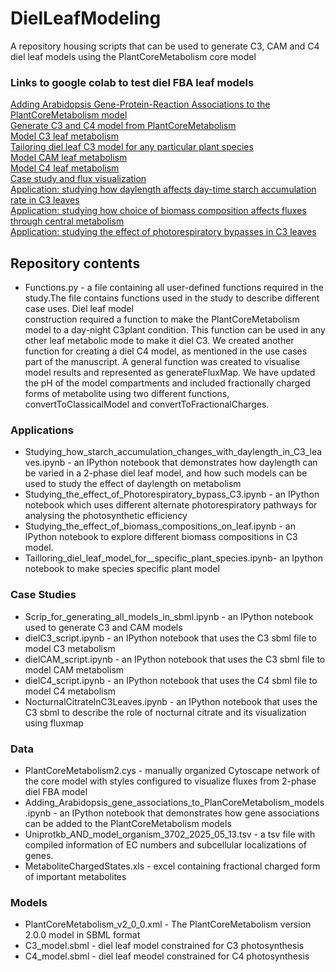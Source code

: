# DielLeafModeling
A repository housing scripts that can be used to generate C3, CAM and C4 diel leaf models using the PlantCoreMetabolism core model

### Links to google colab to test diel FBA leaf models
[Adding Arabidopsis Gene-Protein-Reaction Associations to the PlantCoreMetabolism model](https://colab.research.google.com/drive/1ziN3L51226-YH9JL-WoOVuerPDr-vasN?usp=sharing)  
[Generate C3 and C4 model from PlantCoreMetabolism](https://colab.research.google.com/drive/1ZCU4f5AkWnWa7IaWoS0czV7hsgNpbfSr?usp=sharing)  
[Model C3 leaf metabolism](https://colab.research.google.com/drive/1cWz1xdf4a2G19CyOA2HV03jqyw5MaWR7?usp=drive_link)  
[Tailoring diel leaf C3 model for any particular plant species](https://colab.research.google.com/drive/1x9n5cJV7wvIc1gdQHRV0iylhtquGDQKa?usp=sharing)  
[Model CAM leaf metabolism](https://colab.research.google.com/drive/1YLDYLRVifLH0N1vt8qFrL7EgpFInGhwg?usp=sharing)  
[Model C4 leaf metabolism](https://colab.research.google.com/drive/17ztwZvQ7urK_zM2SZ7pHNRdCxeMfocjv?usp=sharing)  
[Case study and flux visualization](https://colab.research.google.com/drive/1vXCq1sA72_pQM_V1tugicJUqPi-nGn2j?usp=sharing)  
[Application: studying how daylength affects day-time starch accumulation rate in C3 leaves](https://colab.research.google.com/drive/1F1v2fpFF_15e_zip4YzfziIQkYY58mV6?usp=sharing)  
[Application: studying how choice of biomass composition affects fluxes through central metabolism](https://colab.research.google.com/drive/14IfVlYSanbiivlJ5lc_iJ2VMV_tqHTYv?usp=sharing)  
[Application: studying the effect of photorespiratory bypasses in C3 leaves](https://drive.google.com/file/d/1FPcIwfuXtOt90k0WqVeBNmePMGkK2xt8/view?usp=sharing)  

## Repository contents
- Functions.py - a file containing all user-defined functions required in the study.The file contains functions used in the study to describe different case uses. Diel leaf model     
  construction required a function to make the PlantCoreMetabolism model to a day-night C3plant condition. This function can be used in any other leaf metabolic mode to make it diel C3. We 
  created another function for creating a diel C4 model, as mentioned in the use cases part of the manuscript. A general function was created to visualise model results and represented as 
  generateFluxMap. We have updated the pH of the model compartments and included fractionally charged forms of metabolite using two different functions, convertToClassicalModel and 
  convertToFractionalCharges.
### Applications
- Studying_how_starch_accumulation_changes_with_daylength_in_C3_leaves.ipynb - an IPython notebook that demonstrates how daylength can be varied in a 2-phase diel leaf model, and how such 
  models can be used to study the effect of daylength on metabolism
- Studying_the_effect_of_Photorespiratory_bypass_C3.ipynb - an IPython notebook which uses different alternate photorespiratory pathways for analysing the photosynthetic efficiency
- Studying_the_effect_of_biomass_compositions_on_leaf.ipynb - an IPython notebook to explore different biomass compositions in C3 model.
- Tailloring_diel_leaf_model_for__specific_plant_species.ipynb- an Ipython notebook to make species specific plant model
### Case Studies
- Scrip_for_generating_all_models_in_sbml.ipynb - an IPython notebook used to generate C3 and CAM models
- dielC3_script.ipynb - an IPython notebook that uses the C3 sbml file to model C3 metabolism
- dielCAM_script.ipynb - an IPython notebook that uses the C3 sbml file to model CAM metabolism
- dielC4_script.ipynb - an IPython notebook that uses the C4 sbml file to model C4 metabolism
- NocturnalCitrateInC3Leaves.ipynb - an IPython notebook that uses the C3 sbml to describe the role of nocturnal citrate and its visualization using fluxmap
### Data
- PlantCoreMetabolism2.cys - manually organized Cytoscape network of the core model with styles configured to visualize fluxes from 2-phase diel FBA model
- Adding_Arabidopsis_gene_associations_to_PlanCoreMetabolism_models.ipynb - an IPython notebook that demonstrates how gene associations can be added to the PlantCoreMetabolism models
- Uniprotkb_AND_model_organism_3702_2025_05_13.tsv - a tsv file with compiled information of EC numbers and subcellular localizations of genes.
- MetaboliteChargedStates.xls - excel containing fractional charged form of important metabolites
### Models
- PlantCoreMetabolism_v2_0_0.xml - The PlantCoreMetabolism version 2.0.0 model in SBML format
- C3_model.sbml - diel leaf model constrained for C3 photosynthesis
- C4_model.sbml - diel leaf meodel constrained for C4 photosynthesis

  



